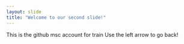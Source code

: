 ```yaml
---
layout: slide
title: "Welcome to our second slide!"
---
```

This is the github msc account for train
Use the left arrow to go back!
